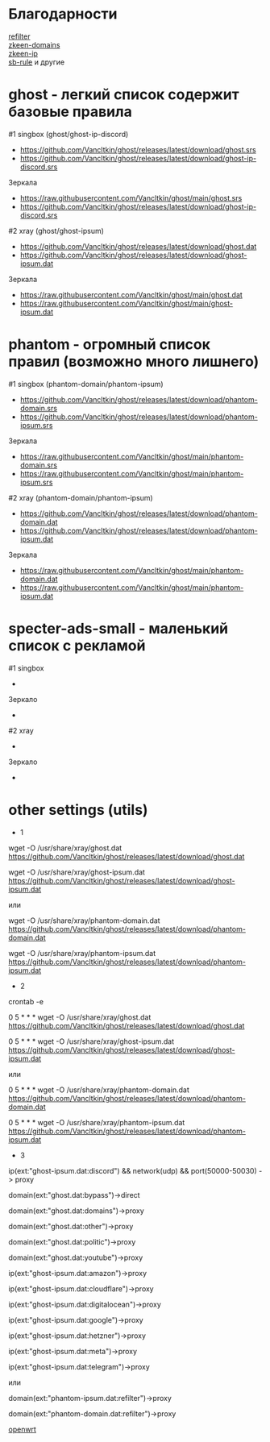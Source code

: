# Благодарности

[refilter](https://github.com/1andrevich/Re-filter-lists?tab=readme-ov-file)  
[zkeen-domains](https://github.com/jameszeroX/zkeen-domains)  
[zkeen-ip](https://github.com/jameszeroX/zkeen-ip)  
[sb-rule](https://github.com/legiz-ru/sb-rule-sets)
 и другие

# ghost - легкий список содержит базовые правила

#1 singbox (ghost/ghost-ip-discord)

- https://github.com/Vancltkin/ghost/releases/latest/download/ghost.srs
- https://github.com/Vancltkin/ghost/releases/latest/download/ghost-ip-discord.srs

Зеркала 
  
- https://raw.githubusercontent.com/Vancltkin/ghost/main/ghost.srs
- https://github.com/Vancltkin/ghost/releases/latest/download/ghost-ip-discord.srs


#2 xray (ghost/ghost-ipsum)

- https://github.com/Vancltkin/ghost/releases/latest/download/ghost.dat
- https://github.com/Vancltkin/ghost/releases/latest/download/ghost-ipsum.dat

Зеркала 
  
- https://raw.githubusercontent.com/Vancltkin/ghost/main/ghost.dat
- https://raw.githubusercontent.com/Vancltkin/ghost/main/ghost-ipsum.dat




# phantom - огромный список правил (возможно много лишнего)

#1 singbox (phantom-domain/phantom-ipsum)

- https://github.com/Vancltkin/ghost/releases/latest/download/phantom-domain.srs
- https://github.com/Vancltkin/ghost/releases/latest/download/phantom-ipsum.srs

Зеркала 

- https://raw.githubusercontent.com/Vancltkin/ghost/main/phantom-domain.srs
- https://raw.githubusercontent.com/Vancltkin/ghost/main/phantom-ipsum.srs




#2 xray (phantom-domain/phantom-ipsum)

- https://github.com/Vancltkin/ghost/releases/latest/download/phantom-domain.dat
- https://github.com/Vancltkin/ghost/releases/latest/download/phantom-ipsum.dat

Зеркала 

- https://raw.githubusercontent.com/Vancltkin/ghost/main/phantom-domain.dat
- https://raw.githubusercontent.com/Vancltkin/ghost/main/phantom-ipsum.dat




# specter-ads-small - маленький список с рекламой

#1 singbox

- 

Зеркало

- 

#2 xray

- 

Зеркало

- 



# other settings (utils)

- 1

wget -O /usr/share/xray/ghost.dat https://github.com/Vancltkin/ghost/releases/latest/download/ghost.dat

wget -O /usr/share/xray/ghost-ipsum.dat https://github.com/Vancltkin/ghost/releases/latest/download/ghost-ipsum.dat

или

wget -O /usr/share/xray/phantom-domain.dat https://github.com/Vancltkin/ghost/releases/latest/download/phantom-domain.dat

wget -O /usr/share/xray/phantom-ipsum.dat https://github.com/Vancltkin/ghost/releases/latest/download/phantom-ipsum.dat

- 2

crontab -e

0 5 * * * wget -O /usr/share/xray/ghost.dat https://github.com/Vancltkin/ghost/releases/latest/download/ghost.dat

0 5 * * * wget -O /usr/share/xray/ghost-ipsum.dat https://github.com/Vancltkin/ghost/releases/latest/download/ghost-ipsum.dat

или

0 5 * * * wget -O /usr/share/xray/phantom-domain.dat https://github.com/Vancltkin/ghost/releases/latest/download/phantom-domain.dat

0 5 * * * wget -O /usr/share/xray/phantom-ipsum.dat https://github.com/Vancltkin/ghost/releases/latest/download/phantom-ipsum.dat

- 3

ip(ext:"ghost-ipsum.dat:discord") && network(udp) && port(50000-50030) -> proxy

domain(ext:"ghost.dat:bypass")->direct

domain(ext:"ghost.dat:domains")->proxy

domain(ext:"ghost.dat:other")->proxy

domain(ext:"ghost.dat:politic")->proxy

domain(ext:"ghost.dat:youtube")->proxy

ip(ext:"ghost-ipsum.dat:amazon")->proxy

ip(ext:"ghost-ipsum.dat:cloudflare")->proxy

ip(ext:"ghost-ipsum.dat:digitalocean")->proxy

ip(ext:"ghost-ipsum.dat:google")->proxy

ip(ext:"ghost-ipsum.dat:hetzner")->proxy

ip(ext:"ghost-ipsum.dat:meta")->proxy

ip(ext:"ghost-ipsum.dat:telegram")->proxy

или

domain(ext:"phantom-ipsum.dat:refilter")->proxy

domain(ext:"phantom-domain.dat:refilter")->proxy

[openwrt](https://habr.com/ru/articles/773696/)

